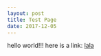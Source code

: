 ```yaml
---
layout: post
title: Test Page
date: 2017-12-05
---
```


hello world!!!
here is a link: [lala](www.google.com)
